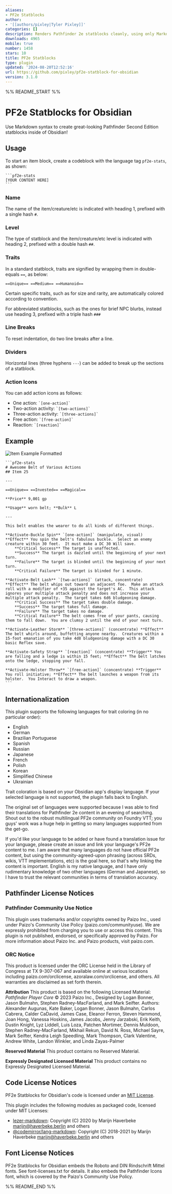 ```yaml
---
aliases:
- PF2e Statblocks
author:
- '[[authors/pixley|Tyler Pixley]]'
categories: []
description: Renders Pathfinder 2e statblocks cleanly, using only Markdown-based syntax.
downloads: 4965
mobile: true
number: 1458
stars: 10
title: PF2e Statblocks
type: plugin
updated: '2024-08-20T12:52:16'
url: https://github.com/pixley/pf2e-statblock-for-obsidian
version: 3.1.0
---
```


%% README_START %%

# PF2e Statblocks for Obsidian

Use Markdown syntax to create great-looking Pathfinder Second Edition statblocks inside of Obsidian!

## Usage

To start an item block, create a codeblock with the language tag `pf2e-stats`, as shown:

    ```pf2e-stats
    [YOUR CONTENT HERE]
    ```

### Name

The name of the item/creature/etc is indicated with heading 1, prefixed with a single hash `#`.

### Level

The type of statblock and the item/creature/etc level is indicated with heading 2, prefixed with a double hash `##`.

### Traits

In a standard statblock, traits are signified by wrapping them in double-equals `==`, as below:

```
==Unique== ==Medium== ==Humanoid==
```

Certain specific traits, such as for size and rarity, are automatically colored according to convention.

For abbreviated statblocks, such as the ones for brief NPC blurbs, instead use heading 3, prefixed with a triple hash `###`

### Line Breaks

To reset indentation, do two line breaks after a line.

### Dividers

Horizontal lines (three hyphens `---`) can be added to break up the sections of a statblock.

### Action Icons

You can add action icons as follows:

- One action: `` `[one-action]` ``
- Two-action activity: `` `[two-actions]` ``
- Three-action activity: `` `[three-actions]` ``
- Free action: `` `[free-action]` ``
- Reaction: `` `[reaction]` ``

## Example

![Item Example Formatted](https://raw.githubusercontent.com/pixley/pf2e-statblock-for-obsidian/HEAD//images/item_example.PNG)

	```pf2e-stats
	# Awesome Belt of Various Actions
	## Item 25

	---

	==Unique== ==Invested== ==Magical==

	**Price** 9,001 gp

	**Usage** worn belt; **Bulk** L

	---

	This belt enables the wearer to do all kinds of different things.

	**Activate-Buckle Spin** `[one-action]` (manipulate, visual) **Effect** You spin the belt's fabulous buckle.  Select an enemy creature within 30 feet.  It must make a DC 30 Will save.
		**Critical Success** The target is unaffected.
		**Success** The target is dazzled until the beginning of your next turn.
		**Failure** The target is blinded until the beginning of your next turn.
		**Critical Failure** The target is blinded for 1 minute.

	**Activate-Belt Lash** `[two-actions]` (attack, concentrate) **Effect** The belt whips out toward an adjacent foe.  Make an attack roll with a modifier of +35 against the target's AC.  This attack ignores your multiple attack penalty and does not increase your multiple attack penalty.  The target takes 6d6 bludgeoning damage.
		**Critical Success** The target takes double damage.
		**Success** The target takes full damage.
		**Failure** The target takes no damage.
		**Critical Failure** The belt comes free of your pants, causing them to fall down.  You are clumsy 2 until the end of your next turn.

	**Activate-Leather Storm** `[three-actions]` (concentrate) **Effect** The belt whirls around, buffetting anyone nearby.  Creatures within a 15-foot emanation of you take 4d8 bludgeoning damage with a DC 30 basic Reflex save.

	**Activate-Safety Strap** `[reaction]` (concentrate) **Trigger** You are falling and a ledge is within 15 feet; **Effect** The belt latches onto the ledge, stopping your fall.

	**Activate-Holster Throw** `[free-action]` (concentrate) **Trigger** You roll initiative; **Effect** The belt launches a weapon from its holster.  You Interact to draw a weapon.
	```

## Internationalization

This plugin supports the following languages for trait coloring (in no particular order):

- English
- German
- Brazilian Portuguese
- Spanish
- Russian
- Japanese
- French
- Polish
- Korean
- Simplified Chinese
- Ukrainian

Trait coloration is based on your Obsidian app's display language.  If your selected language is not supported, the plugin falls back to English.

The original set of languages were supported because I was able to find their translations for Pathfinder 2e content in an evening of searching.  Shout out to the robust multilingual PF2e community on Foundry VTT; you guys' work was a huge help in getting so many languages supported from the get-go.

If you'd like your language to be added or have found a translation issue for your language, please create an issue and link your language's PF2e content to me.  I am aware that many languages do not have official PF2e content, but using the community-agreed-upon phrasing (across SRDs, wikis, VTT implementations, etc) is the goal here, so that's why linking the content is important.  English is my native language, and I have only rudimentary knowledge of two other languages (German and Japanese), so I have to trust the relevant communities in terms of translation accuracy.

## Pathfinder License Notices

### Pathfinder Community Use Notice

This plugin uses trademarks and/or copyrights owned by Paizo Inc., used under Paizo's Community Use Policy (paizo.com/communityuse). We are expressly prohibited from charging you to use or access this content. This plugin is not published, endorsed, or specifically approved by Paizo. For more information about Paizo Inc. and Paizo products, visit paizo.com.

### ORC Notice

This product is licensed under the ORC License held in the Library of Congress at TX 9-307-067 and available online at various locations including paizo.com/orclicense, azoralaw.com/orclicense, and others.  All warranties are disclaimed as set forth therein.

**Attribution** This product is based on the following Licensed Material: *Pathfinder Player Core* © 2023 Paizo Inc., Designed by Logan Bonner, Jason Bulmahn, Stephen Radney-MacFarland, and Mark Seifter. Authors: Alexander Augunas, Kate Baker, Logan Bonner, Jason Bulmahn, Carlos Cabrera, Calder CaDavid, James Case, Eleanor Ferron, Steven Hammond, Joan Hong, Vanessa Hoskins, James Jacobs, Jenny Jarzabski, Erik Keith, Dustin Knight, Lyz Liddell, Luis Loza, Patchen Mortimer, Dennis Muldoon, Stephen Radney-MacFarland, Mikhail Rekun, David N. Ross, Michael Sayre, Mark Seifter, Kendra Leigh Speedling, Mark Thompson, Clark Valentine, Andrew White, Landon Winkler, and Linda Zayas-Palmer

**Reserved Material** This product contains no Reserved Material.

**Expressly Designated Licensed Material** This product contains no Expressly Designated Licensed Material.

## Code License Notices

PF2e Statblocks for Obsidian's code is licensed under an [MIT License](https://github.com/pixley/pf2e-statblock-for-obsidian/blob/main/LICENSE.txt).

This plugin includes the following modules as packaged code, licensed under MIT Licenses:

- [lezer-markdown](https://github.com/lezer-parser/markdown): Copyright (C) 2020 by Marijn Haverbeke <marijn@haverbeke.berlin> and others
- [@codemirror/lang-markdown](https://github.com/codemirror/lang-markdown): Copyright (C) 2018-2021 by Marijn Haverbeke <marijn@haverbeke.berlin> and others

## Font License Notices

PF2e Statblocks for Obsidian embeds the Roboto and DIN Rindschrift Mittel fonts.  See font-licenses.txt for details.  It also embeds the Pathfinder Icons font, which is covered by the Paizo's Community Use Policy.

%% README_END %%